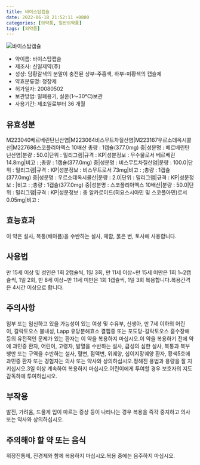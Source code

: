 ```yaml
---
title: 바이스탑캡슐
date: 2022-06-18 21:52:11 +0800
categories: [의약품, 일반의약품]
tags: [의약품]
---
```

![바이스탑캡슐](https://nedrug.mfds.go.kr/pbp/cmn/itemImageDownload/147427795990100012)

- 약이름: 바이스탑캡슐
- 제조사: 신일제약(주)
- 성상: 담황갈색의 분말이 충전된 상부-주홍색, 하부-미황색의 캡슐제
- 약효분류명: 정장제
- 허가일자: 20080502
- 보관방법: 밀폐용기, 실온(1～30℃)보관
- 사용기간: 제조일로부터 36 개월
## 유효성분
M223040베르베린탄닌산염|M223064비스무트차질산염|M223167우르소데옥시콜산|M227686스코폴리아엑스 10배산
총량 : 1캡슐(377.0mg) 중|성분명 : 베르베린탄닌산염|분량 : 50.0|단위 : 밀리그램|규격 : KP|성분정보 : 무수물로서 베르베린 14.8mg|비고 : ;총량 : 1캡슐(377.0mg) 중|성분명 : 비스무트차질산염|분량 : 100.0|단위 : 밀리그램|규격 : KP|성분정보 : 비스무트로서 73mg|비고 : ;총량 : 1캡슐(377.0mg) 중|성분명 : 우르소데옥시콜산|분량 : 2.0|단위 : 밀리그램|규격 : KP|성분정보 : |비고 : ;총량 : 1캡슐(377.0mg) 중|성분명 : 스코폴리아엑스 10배산|분량 : 50.0|단위 : 밀리그램|규격 : KP|성분정보 : 총 알카로이드(히요스시아민 및 스코폴아민)로서 0.05mg|비고 :
## 효능효과
이 약은 설사, 복통(배아픔)을 수반하는 설사, 체함, 묽은 변, 토사에 사용합니다.
## 사용법
만 15세 이상 및 성인은 1회 2캡슐씩, 1일 3회, 만 11세 이상~만 15세 미만은 1회 1~2캡슐씩, 1일 2회, 만 8세 이상~만 11세 미만은 1회 1캡슐씩, 1일 3회 복용합니다.복용간격은 4시간 이상으로 합니다.
## 주의사항
임부 또는 임신하고 있을 가능성이 있는 여성 및 수유부, 신생아, 만 7세 이하의 어린이, 갈락토오스 불내성, Lapp 유당분해효소 결핍증 또는 포도당-갈락토오스 흡수장애 등의 유전적인 문제가 있는 환자는 이 약을 복용하지 마십시오.이 약을 복용하기 전에 약에 과민증 환자, 어린이, 고령자, 발열을 수반하는 설사, 급성의 심한 설사, 복통과 복부팽만 또는 구역을 수반하는 설사, 혈변, 점액변, 위궤양, 십이지장궤양 환자, 황색5호에 과민증 환자 또는 경험자는 의사 또는 약사와 상의하십시오.정해진 용법과 용량을 잘 지키십시오.3일 이상 계속하여 복용하지 마십시오.어린이에게 투여할 경우 보호자의 지도 감독하에 투여하십시오.
## 부작용
발진, 가려움, 드물게 입이 마르는 증상 등이 나타나는 경우 복용을 즉각 중지하고 의사 또는 약사와 상의하십시오.
## 주의해야 할 약 또는 음식
위장진통제, 진경제와 함께 복용하지 마십시오.복용 중에는 음주하지 마십시오.
